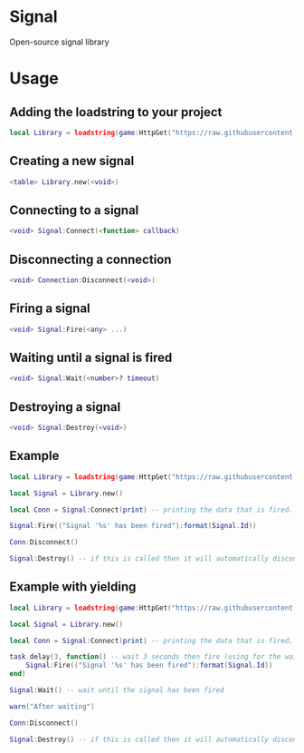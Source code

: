 # Signal
Open-source signal library

# Usage

## Adding the loadstring to your project
```lua
local Library = loadstring(game:HttpGet("https://raw.githubusercontent.com/932554/Roblox/main/Libraries/Signal/Module.lua"))()
```

## Creating a new signal
```lua
<table> Library.new(<void>)
```

## Connecting to a signal
```lua
<void> Signal:Connect(<function> callback)
```

## Disconnecting a connection
```lua
<void> Connection:Disconnect(<void>)
```

## Firing a signal
```lua
<void> Signal:Fire(<any> ...)
```

## Waiting until a signal is fired
```lua
<void> Signal:Wait(<number>? timeout)
```

## Destroying a signal
```lua
<void> Signal:Destroy(<void>)
```

## Example
```lua
local Library = loadstring(game:HttpGet("https://raw.githubusercontent.com/932554/Roblox/main/Libraries/Signal/Module.lua"))()

local Signal = Library.new()

local Conn = Signal:Connect(print) -- printing the data that is fired.

Signal:Fire(("Signal '%s' has been fired"):format(Signal.Id))

Conn:Disconnect()

Signal:Destroy() -- if this is called then it will automatically disconnect all connections
```

## Example with yielding
```lua
local Library = loadstring(game:HttpGet("https://raw.githubusercontent.com/932554/Roblox/main/Libraries/Signal/Module.lua"))()

local Signal = Library.new()

local Conn = Signal:Connect(print) -- printing the data that is fired.

task.delay(3, function() -- wait 3 seconds then fire (using for the wait example)
    Signal:Fire(("Signal '%s' has been fired"):format(Signal.Id))
end)

Signal:Wait() -- wait until the signal has been fired

warn("After waiting")

Conn:Disconnect()

Signal:Destroy() -- if this is called then it will automatically disconnect all connections
```
